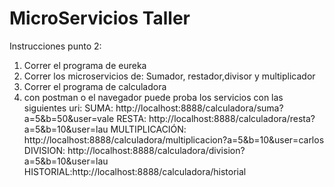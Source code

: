 # MicroServicios Taller

Instrucciones punto 2:

1. Correr el programa de eureka
2. Correr los microservicios de: Sumador, restador,divisor y multiplicador
3. Correr el programa de calculadora
4. con postman o el navegador puede proba los servicios con las siguientes uri:
SUMA: http://localhost:8888/calculadora/suma?a=5&b=50&user=vale
RESTA: http://localhost:8888/calculadora/resta?a=5&b=10&user=lau
MULTIPLICACIÓN: http://localhost:8888/calculadora/multiplicacion?a=5&b=10&user=carlos
DIVISION: http://localhost:8888/calculadora/division?a=5&b=10&user=lau
HISTORIAL:http://localhost:8888/calculadora/historial
